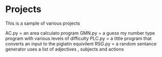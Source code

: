 # Projects

This is a sample of various projects

AC.py = an area calculato program
GMN.py = a guess my number type program with various levels of difficulty
PLC.py = a little program that converts an input to the piglatin equivilent
RSG.py = a random sentance generator uses a list of adjectives , subjects and actions

